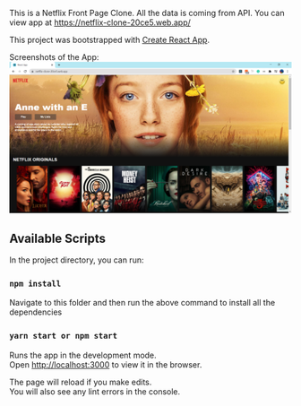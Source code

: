This is a Netflix Front Page Clone. All the data is coming from API. You can view app at https://netflix-clone-20ce5.web.app/


This project was bootstrapped with [Create React App](https://github.com/facebook/create-react-app).

Screenshots of the App:
![alt text](https://github.com/peeyush14goyal/Netflix-Clone-ReactJS/blob/master/screenshots/netflix1.PNG)

## Available Scripts

In the project directory, you can run:

### `npm install`
Navigate to this folder and then run the above command to install all the dependencies

### `yarn start or npm start`

Runs the app in the development mode.<br />
Open [http://localhost:3000](http://localhost:3000) to view it in the browser.

The page will reload if you make edits.<br />
You will also see any lint errors in the console.

